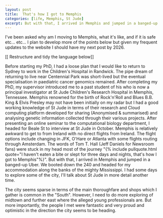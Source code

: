 ```yaml
---
layout: post
title:  That's how I got to Memphis
categories: [life, Memphis, St Jude]
excerpt: But with that, I arrived in Memphis and jumped in a banged-up Uber. We booted down the 240....
---
```



I've been asked why am I moving to Memphis, what it's like, and if it is safe etc... etc... I plan to develop more of the points below but given my frequent updates to the website I should have my next post by 2026.


[[ Restructure and tidy the language below]]


Before starting my PhD, I had a loose plan that I would like to return to Sydney to work in the Children's Hospital in Randwick. The pipe dream of returning to live near Centennial Park was short-lived but the eventual specialisation in paediatric cancer genomics remained. After completing my PhD, my supervisor introduced me to a past student of his who is now a principal investigator at St Jude Children's Research Hospital in Memphis, Tennessee. Memphis renowned for the birth of Rock'n'Roll and Blues B.B. King & Elvis Presley may not have been initially on my radar but I had a good working knowledge of St Jude in terms of their research and Cloud computing platform developed for sharing (Anonymised & summarised) and analysing genetic information collected through their various projects. After presenting an online seminar to the computational biology department, I headed for Beale St to interview at St Jude in October. Memphis is relatively awkward to get to from Ireland with no direct flights from Ireland. The flight options include changing in JFK, O'Hare or Atlanta with some flights routing through Amsterdam. The words of Tom T. Hall (Jeff Daniels for Newsroom fans) were stuck in my head most of the journey "{% include pullquote.html quote="I haven't eaten a bite or slept for three days and nights, that's how I got to Memphis"%}". But with that, I arrived in Memphis and jumped in a banged-up Uber. We booted down the 240 and headed for my accommodation along the banks of the mighty Mississippi. I had some days to explore some of the city, I'll talk about St Jude in more detail another time. 

The city seems sparse in terms of the main thoroughfare and shops which I gather is common in the "South". However, I need to do more exploring of midtown and further east where the alleged young professionals are. But more importantly, the people I met were fantastic and very proud and optimistic in the direction the city seems to be heading. 
